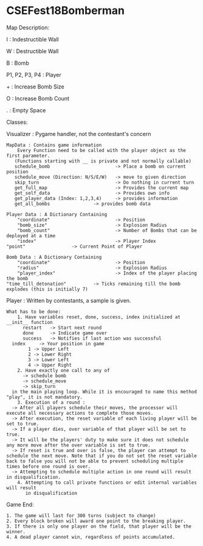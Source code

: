 # CSEFest18Bomberman
Map Description:

I 		          : Indestructible Wall

W		            : Destructible Wall

B            		: Bomb

P1, P2, P3, P4 	: Player

\+ 		          : Increase Bomb Size

O 		          : Increase Bomb Count

. 		          : Empty Space


Classes:

Visualizer : Pygame handler, not the contestant's concern

    MapData : Contains game information
    	Every Function need to be called with the player object as the first parameter.
       (Functions starting with __ is private and not normally callable)
       schedule_bomb                        -> Place a bomb on current position
       schedule_move (Direction: N/S/E/W)   -> move to given direction
       skip_turn                            -> Do nothing in current turn
       get_full_map                         -> Provides the current map
       get_self_data                        -> Provides own info
       get_player_data (Index: 1,2,3,4)     -> provides information
       get_all_bombs			    -> provides bomb data

    Player Data : A Dictionary Containing
        "coordinate"                        -> Position
        "bomb_size"                         -> Explosion Radius
        "bomb_count"                        -> Number of Bombs that can be deployed at a time
        "index"                             -> Player Index
	"point"				    -> Current Point of Player

    Bomb Data : A Dictionary Containing
        "coordinate"                        -> Position
        "radius"                            -> Explosion Radius
        "player_index"                      -> Index of the player placing the bomb
	"time_till_detonation"		    -> Ticks remaining till the bomb explodes (this is initially 7)

	
Player : Written by contestants, a sample is given.

    What has to be done:
        1. Have variables reset, done, success, index initialized at __init__ function
          restart   -> Start next round
          done      -> Indicate game over
          success   -> Notifies if last action was successful
	  index     -> Your position in game
	  		1 -> Upper Left
			2 -> Lower Right
			3 -> Lower Left
			4 -> Upper Right
        2. Have exactly one call to any of
          -> schedule bomb
          -> schedule_move
          -> skip_turn
	  in the main playing loop. While it is encouraged to name this method "play", it is not mandatory.
        3. Execution of a round :
	  -> After all players schedule their moves, the processor will execute all necessary actions to complete those moves.
	  -> After execution, the reset variable of each living player will be set to true.
	  -> If a player dies, over variable of that player will be set to true.
	  -> It will be the players' duty to make sure it does not schedule any more move after the over variable is set to true.
	  -> If reset is true and over is false, the player can attempt to schedule the next move. Note that if you do not set the reset variable back to false you will not be able to prevent scheduling multiple times before one round is over.
	  -> Attempting to schedule multiple action in one round will result in disqualification.
        4. Attempting to call private functions or edit internal variables will result
           in disqualification
	   
Game End:

	1. The game will last for 300 turns (subject to change)
	2. Every block broken will award one point to the breaking player.
	3. If there is only one player on the field, that player will be the winner.
	4. A dead player cannot win, regardless of points accumulated.

